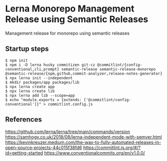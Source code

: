 # Lerna Monorepo Management Release using Semantic Releases

Management release for monorepo using semantic releases

## Startup steps

```
$ npm init
$ npm i -D lerna husky commitizen git-cz @commitlint/{config-conventional,cli,prompt} semantic-release semantic-release-monorepo @semantic-release/{npm,github,commit-analyzer,release-notes-generator}
$ npx lerna init --independent
$ mkdir packages/app packages/lib
$ npx lerna create app
$ npx lerna create lib
$ npx lerna add lib --scope=app
$ echo "module.exports = {extends: ['@commitlint/config-conventional']}" > commitlint.config.js
```

## References

https://github.com/lerna/lerna/tree/main/commands/version
https://samhogy.co.uk/2018/08/lerna-independent-mode-with-semver.html
https://kevinkreuzer.medium.com/the-way-to-fully-automated-releases-in-open-source-projects-44c015f38fd6
https://commitlint.js.org/#/?id=getting-started
https://www.conventionalcommits.org/en/v1.0.0/